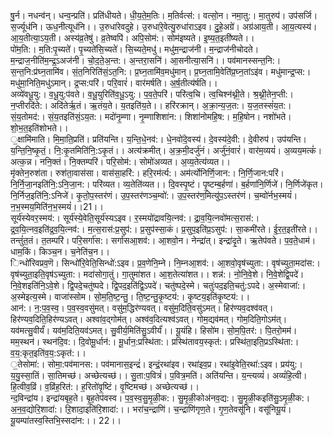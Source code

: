 

  
षु॒र्न। नधन्व॑न्। धन्व॒न्प्रति॑। प्रति॑धीयते। धी॒य॒ते॒म॒तिः। म॒तिर्वत्स॑:। वत्सो॒न। नमा॒तु:। मा॒तुरुप॑। उप॑सर्जि। स॒र्ज्यूध॑नि। ऊध॒नीत्यूध॑नि।। उ॒रुधा॑रेवदुहे। उ॒रुधा॑रे॒वेत्यु॒रुधा॑राऽइव। दु॒हे॒अग्रे॑। अग्र॑आय॒ती। आ॒य॒त्यस्य॑। आ॒य॒तीत्या॒ऽय॒ती। अस्य॑व्र॒तेषु॑। व्र॒तेष्वपि॑। अपि॒सोम॑:। सोम॑इष्यते। इ॒ष्य॒त॒इती॑ष्यते।।  
पो॑म॒ति:। म॒ति:पृ॒च्यते॑। पृ॒च्यते॑सि॒च्यते॑। सि॒च्यते॒मधु॑। मधु॑म॒न्द्राज॑नी। म॒न्द्राज॑नीचोदते। म॒न्द्राज॒नीति॑म॒न्द्र॒ऽअज॑नी। चो॒द॒ते॒अ॒न्त:। अ॒न्तरा॒सनि॑। आ॒सनीत्या॒सनि॑।। पव॑मानस्सन्त॒नि:। स॒न्त॒नि:प्र॑घ्न॒तामि॑व। सं॒त॒निरिति॑सं॒ऽत॒नि:। प्र॒घ्न॒तामि॑व॒मधु॑मान्। प्र॒घ्न॒तामि॒वेति॑प्र॒घ्न॒तांऽइ॑व। मधु॑मान्द्र॒प्स:। मधु॑मा॒निति॒मधु॑ऽमान्। द्र॒प्स:परि॑। परि॒वारं॑। वार॑मर्षति। अ॒र्ष॒तीत्य॑र्षति।।  
अव्ये॑वधू॒यु:। व॒धू॒यु:प॑वते। व॒धू॒युरिति॑व॒धू॒ऽयु:। प॒व॒ते॒परि॑। परि॑त्व॒चि। त्व॒चिश्न॑थ्नी॒ते। श्र॒थ्नी॒तेन॒प्ती:। न॒प्तीरदि॑ते:। अदि॑तेर्ऋ॒तं। ऋ॒तंय॒ते। य॒तइति॑य॒ते।। हरि॑रक्रान्। अ॒क्रा॒न्य॒ज॒त:। य॒ज॒तस्सं॑य॒त:। सं॒य॒तोमद॑:। सं॒य॒तइति॑सं॒ऽय॒त:। मदो॑नृ॒म्णा। नृ॒म्णाशिशा॑न:। शिशा॑नोमहि॒ष:। म॒हि॒षोन। नशो॑भते। शो॒भ॒त॒इति॑शोभते।।  
॒क्षामि॑माति। मि॒मा॒ति॒प्रति॑। प्रति॑यन्ति। य॒न्ति॒धे॒नव॑:। धे॒नवो॑दे॒वस्य॑। दे॒वस्य॑दे॒वी:। दे॒वीरुप॑। उप॑यन्ति। य॒न्ति॒नि॒ष्कृ॒तं॒। नि॒:कृ॒तमिति॑नि॒:ऽकृ॒तं।। अत्य॑क्रमीत्। अ॒क्र॒मी॒दर्जु॑नं। अर्जु॑नं॒वारं॑। वार॑म॒व्ययं॑। अ॒व्यय॒मत्कं॑। अत्क॒न्न। ननि॒क्तं। नि॒क्तम्परि॑। परि॒सोम॑:। सोमो॑अव्यत। अ॒व्य॒तेत्य॑व्यत।।  
मृ॑क्तेन॒रुश॑ता। रुश॑ता॒वास॑सा। वास॑सा॒हरि॑:। हरि॒रम॑र्त्य:। अम॑र्त्योनिर्णि॒जान:। नि॒र्णि॒जान:परि॑। नि॒र्नि॒जा॒नइति॑नि॒:ऽनि॒जा॒न:। परि॑व्यत। व्य॒तेति॑व्यत।। दि॒वस्पृ॒ष्टं। पृ॒ष्टम्ब॒र्हणा॑। ब॒र्हणा॑नि॒र्णिजे॑। नि॒र्णिजे॑कृत। नि॒र्निज॒इति॑नि॒:ऽनिजे॑। कृ॒तो॒प॒स्तर॑णं। उ॒प॒स्तर॑णञ्च॒म्वो॑:। उ॒प॒स्तर॑ण॒मित्यु॑प॒ऽस्तर॑णं। च॒म्वो॑र्नभ॒स्मयं॑। न॒भ॒स्मय॒मिति॑न॒भ॒स्मयं॑।।21।।  
सूर्य॑स्येवर॒स्मय॑:। सूर्य॑स्ये॒वेति॒सूर्य॑स्यऽइव। र॒स्मयो॑द्रावयि॒त्नव॑:। द्रा॒व॒यि॒त्नवो॑मत्स॒रास॑:। द्र॒व॒यि॒त्नव॒इति॑द्र॒व॒यि॒त्नव॑:। म॒त्स॒रास॑:प्र॒सुप॑:। प्र॒सुप॑स्सा॒कं। प्र॒सुप॒इति॑प्र॒ऽसुप॑:। सा॒कमी॑रते। ई॒र॒त॒इती॑रते।। तन्तुं॑त॒तं। त॒तम्परि॑। परि॒सर्गा॑स:। सर्गा॑सआ॒शव॑:। आ॒शवो॒न। नेन्द्रा॑त्। इन्द्रा॑दृ॒ते। ऋ॒तेप॑वते। प॒व॒ते॒धाम॑। धाम॒किं। किञ्च॒न। च॒नेति॑च॒न।।  
िन्धो॑रिवप्रव॒णॆ। सिन्धो॑रि॒वेति॒सिन्धो॑:ऽइव। प्र॒व॒णेनि॒म्ने। नि॒म्नआ॒शव॑:। आ॒शवो॒वृष॑च्युता:। वृष॑च्युता॒मदा॑स:। वृष॑च्युता॒इति॒वृष॑ऽच्युता:। मदा॑सोगा॒तुं। गा॒तुमा॑शत। आ॒श॒तेत्या॑शत।। शन्न॑:। नो॒नि॒वे॒शे। नि॒वे॒शेद्वि॒पदे॑। नि॒वे॒शइति॑नि॒ऽवे॒शे। द्वि॒पदे॒चतु॑ष्पदे। द्वि॒पद॒इति॑द्वि॒ऽपदे॑। चतु॑ष्पदे॒स्मे। चतुः॑पद॒इति॒चतु॑:ऽपदे। अ॒स्मेवाजा॑:। अ॒स्मेइत्य॒स्मे। वाजा॑स्सोम। सो॒म॒ति॒ष्ट॒न्तु॒। ति॒ष्ट॒न्तु॒कृ॒ष्टय॑:। कृ॒ष्टय॒इति॑कृ॒ष्टय॑:।।  
आन॑:। न॒:प॒व॒स्व॒। प॒व॒स्व॒वसु॑मत्। वसु॑म॒द्धिर॑ण्यवत्। वसु॑म॒दिति॒वसु॑ऽमत्। हिर॑ण्यव॒दश्व॑वत्। हिर॑ण्यव॒दिति॒हिर॑ण्यऽवत्। अश्वा॑व॒द्गोम॑त्। अश्व॑व॒दित्यश्व॑ऽवत्। गोम॒द्यव॑मत्। गोम॒दिति॒गोऽम॑त्। यव॑मत्सु॒वीर्यं॑। यव॑म॒दिति॒यव॑ऽमत्। सु॒वीर्य॒मिति॑सु॒ऽवीर्यं॑।। यू॒यंहि। हिसो॑म। सो॒म॒पि॒तर॑:। पि॒तरो॒मम॑। मम॒स्थन॑। स्थन॑दि॒व:। दि॒वोमू॒र्धान॑:। मू॒र्धान॒:प्रस्थि॑ता:। प्रस्थि॑तावय॒स्कृत॑:। प्रस्थि॑ता॒इति॒प्रऽस्थि॑ता:। व॒य॒:कृत॒इति॑व॒य॒:ऽकृत॑:।।  
॒तेसोमा॑:। सोमा॒:पव॑मानस:। पव॑मानास॒इन्द्रं॑। इन्द्रं॒रथा॑इव। रथा॑इव॒प्र। रथा॑इ॒वेति॒रथा॑:ऽइव। प्रय॑यु:। य॒यु॒स्सा॒तिं। सा॒तिमच्छ॑। अच्छेत्यच्छ॑।। सु॒ता:प॒वित्रं॑। प॒वित्र॒मति॑। अति॑यन्ति। य॒न्त्यव्यं॑। अव्यं॑हि॒त्वी। हि॒त्वीव॒व्रिं। व॒व्रिंह॒रित॑:। ह॒रितो॑वृ॒ष्टिं। वृ॒ष्टिमच्छ॑। अच्छेत्यच्छ॑।।  
न्द॒विन्द्रा॑य। इन्द्रा॑यबृह॒ते। बृ॒ह॒तेप॑वस्व। प॒व॒स्व॒सु॒मृ॒ळी॒क:। सु॒मृ॒ळी॒कोअ॑नव॒द्य:। सु॒मृ॒ळी॒कइति॑सु॒ऽमृ॒ळी॒क:। अ॒न॒व॒द्योरि॒शादा॑:। ऱि॒शादा॒इति॑रि॒शादा॑:।। भरा॑च॒न्द्राणि॑। च॒न्द्राणि॑गृण॒ते। गृ॒ण॒तेवसू॑नि। वसू॑नियू॒यं। यू॒यम्पा॑तस्व॒स्तिभि॒स्सदा॑न:।। 22।।  
